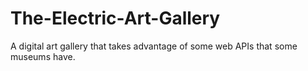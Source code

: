# The-Electric-Art-Gallery
A digital art gallery that takes advantage of some web APIs that some museums have.
